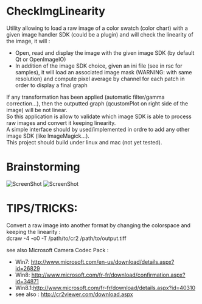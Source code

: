 # CheckImgLinearity
Utility allowing to load a raw image of a color swatch (color chart) with a given image handler SDK (could be a plugin) and will check the linearity of the image, it will :
 * Open, read and display the image with the given image SDK (by default Qt or OpenImageIO)
 * In addition of the image SDK choice, given an ini file (see in rsc for samples), it will load an associated image mask (WARNING: with same resolution) and compute pixel average by channel for each patch in order to display a final graph
 
If any transformation has been applied (automatic filter/gamma correction...), then the outputted graph (qcustomPlot on right side of the image) will be not linear.  
So this application is allow to validate which image SDK is able to process raw images and convert it keeping linearity.  
A simple interface should by used/implemented in ordre to add any other image SDK (like ImageMagick...).  
This project should build under linux and mac (not yet tested).  

# Brainstorming
![ScreenShot](https://raw.github.com/ejerome/CheckImgLinearity/master/doc/ChkImgLin_bootstrap_design.JPG)
![ScreenShot](https://raw.github.com/ejerome/CheckImgLinearity/master/doc/ChkImgLin_bool_result.JPG)

# TIPS/TRICKS:
Convert a raw image into another format by changing the colorspace and keeping the linearity :  
dcraw -4 -o0 -T /path/to/cr2 /path/to/output.tiff

see also Microsoft Camera Codec Pack :
 * Win7: http://www.microsoft.com/en-us/download/details.aspx?id=26829 
 * Win8: http://www.microsoft.com/fr-fr/download/confirmation.aspx?id=34871
 * Win8.1:http://www.microsoft.com/fr-fr/download/details.aspx?id=40310
 * see also : http://cr2viewer.com/download.aspx